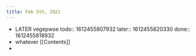 ```yaml
---
title: Feb 5th, 2021
---
```


- LATER vegepwse
  todo:: 1612455807932
  later:: 1612455820330
  done:: 1612455818932
- whatever [[Contents]]
-